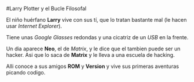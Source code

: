 ﻿#Larry Plotter y el Bucle Filosofal

El niño huérfano **Larry** vive con sus tí, que lo tratan bastante mal
(le hacen usar *Internet Explorer*).

Tiene unas *Google Glasses* redondas y una cicatriz de un *USB* en la frente.

Un dia aparece **Neo**, el de *Matrix*, y le dice que el tambien puede ser un hacker.
Asi que lo saca de **Matrix** y le lleva a una escuela de hacking.

Alli conoce a sus amigos **ROM** y **Version** y vive sus primeras aventuras picando codigo.